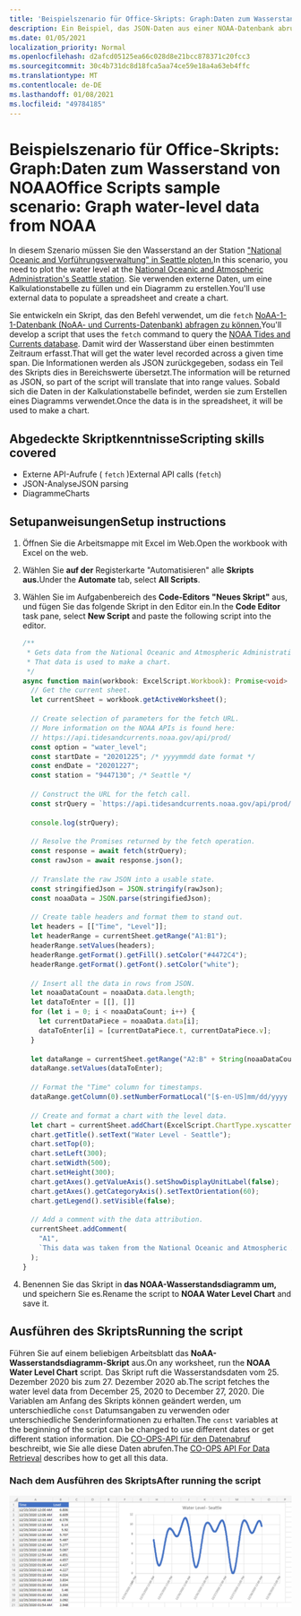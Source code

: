 ```yaml
---
title: 'Beispielszenario für Office-Skripts: Graph:Daten zum Wasserstand von NOAA'
description: Ein Beispiel, das JSON-Daten aus einer NOAA-Datenbank abruft und zum Erstellen eines Diagramms verwendet.
ms.date: 01/05/2021
localization_priority: Normal
ms.openlocfilehash: d2afcd05125ea66c028d8e21bcc878371c20fcc3
ms.sourcegitcommit: 30c4b731dc8d18fca5aa74ce59e18a4a63eb4ffc
ms.translationtype: MT
ms.contentlocale: de-DE
ms.lasthandoff: 01/08/2021
ms.locfileid: "49784185"
---
```

# <a name="office-scripts-sample-scenario-graph-water-level-data-from-noaa"></a><span data-ttu-id="39d82-103">Beispielszenario für Office-Skripts: Graph:Daten zum Wasserstand von NOAA</span><span class="sxs-lookup"><span data-stu-id="39d82-103">Office Scripts sample scenario: Graph water-level data from NOAA</span></span>

<span data-ttu-id="39d82-104">In diesem Szenario müssen Sie den Wasserstand an der Station ["National Oceanic and Vorführungsverwaltung" in Seattle ploten.](https://tidesandcurrents.noaa.gov/stationhome.html?id=9447130)</span><span class="sxs-lookup"><span data-stu-id="39d82-104">In this scenario, you need to plot the water level at the [National Oceanic and Atmospheric Administration's Seattle station](https://tidesandcurrents.noaa.gov/stationhome.html?id=9447130).</span></span> <span data-ttu-id="39d82-105">Sie verwenden externe Daten, um eine Kalkulationstabelle zu füllen und ein Diagramm zu erstellen.</span><span class="sxs-lookup"><span data-stu-id="39d82-105">You'll use external data to populate a spreadsheet and create a chart.</span></span>

<span data-ttu-id="39d82-106">Sie entwickeln ein Skript, das den Befehl verwendet, um die `fetch` [NoAA-1-1-Datenbank (NoAA- und Currents-Datenbank) abfragen zu können.](https://tidesandcurrents.noaa.gov/)</span><span class="sxs-lookup"><span data-stu-id="39d82-106">You'll develop a script that uses the `fetch` command to query the [NOAA Tides and Currents database](https://tidesandcurrents.noaa.gov/).</span></span> <span data-ttu-id="39d82-107">Damit wird der Wasserstand über einen bestimmten Zeitraum erfasst.</span><span class="sxs-lookup"><span data-stu-id="39d82-107">That will get the water level recorded across a given time span.</span></span> <span data-ttu-id="39d82-108">Die Informationen werden als JSON zurückgegeben, sodass ein Teil des Skripts dies in Bereichswerte übersetzt.</span><span class="sxs-lookup"><span data-stu-id="39d82-108">The information will be returned as JSON, so part of the script will translate that into range values.</span></span> <span data-ttu-id="39d82-109">Sobald sich die Daten in der Kalkulationstabelle befindet, werden sie zum Erstellen eines Diagramms verwendet.</span><span class="sxs-lookup"><span data-stu-id="39d82-109">Once the data is in the spreadsheet, it will be used to make a chart.</span></span>

## <a name="scripting-skills-covered"></a><span data-ttu-id="39d82-110">Abgedeckte Skriptkenntnisse</span><span class="sxs-lookup"><span data-stu-id="39d82-110">Scripting skills covered</span></span>

- <span data-ttu-id="39d82-111">Externe API-Aufrufe ( `fetch` )</span><span class="sxs-lookup"><span data-stu-id="39d82-111">External API calls (`fetch`)</span></span>
- <span data-ttu-id="39d82-112">JSON-Analyse</span><span class="sxs-lookup"><span data-stu-id="39d82-112">JSON parsing</span></span>
- <span data-ttu-id="39d82-113">Diagramme</span><span class="sxs-lookup"><span data-stu-id="39d82-113">Charts</span></span>

## <a name="setup-instructions"></a><span data-ttu-id="39d82-114">Setupanweisungen</span><span class="sxs-lookup"><span data-stu-id="39d82-114">Setup instructions</span></span>

1. <span data-ttu-id="39d82-115">Öffnen Sie die Arbeitsmappe mit Excel im Web.</span><span class="sxs-lookup"><span data-stu-id="39d82-115">Open the workbook with Excel on the web.</span></span>

1. <span data-ttu-id="39d82-116">Wählen Sie **auf der** Registerkarte "Automatisieren" alle **Skripts aus.**</span><span class="sxs-lookup"><span data-stu-id="39d82-116">Under the **Automate** tab, select **All Scripts**.</span></span>

1. <span data-ttu-id="39d82-117">Wählen Sie im Aufgabenbereich des **Code-Editors** **"Neues Skript"** aus, und fügen Sie das folgende Skript in den Editor ein.</span><span class="sxs-lookup"><span data-stu-id="39d82-117">In the **Code Editor** task pane, select **New Script** and paste the following script into the editor.</span></span>

    ```typescript
    /**
     * Gets data from the National Oceanic and Atmospheric Administration's Tides and Currents database. 
     * That data is used to make a chart.
     */
    async function main(workbook: ExcelScript.Workbook): Promise<void> {
      // Get the current sheet.
      let currentSheet = workbook.getActiveWorksheet();
    
      // Create selection of parameters for the fetch URL.
      // More information on the NOAA APIs is found here: 
      // https://api.tidesandcurrents.noaa.gov/api/prod/
      const option = "water_level";
      const startDate = "20201225"; /* yyyymmdd date format */
      const endDate = "20201227";
      const station = "9447130"; /* Seattle */
    
      // Construct the URL for the fetch call.
      const strQuery = `https://api.tidesandcurrents.noaa.gov/api/prod/datagetter?product=${option}&begin_date=${startDate}&end_date=${endDate}&datum=MLLW&station=${station}&units=english&time_zone=gmt&application=NOS.COOPS.TAC.WL&format=json`;
    
      console.log(strQuery);
    
      // Resolve the Promises returned by the fetch operation.
      const response = await fetch(strQuery);
      const rawJson = await response.json();
    
      // Translate the raw JSON into a usable state.
      const stringifiedJson = JSON.stringify(rawJson);
      const noaaData = JSON.parse(stringifiedJson);
    
      // Create table headers and format them to stand out.
      let headers = [["Time", "Level"]];
      let headerRange = currentSheet.getRange("A1:B1");
      headerRange.setValues(headers);
      headerRange.getFormat().getFill().setColor("#4472C4");
      headerRange.getFormat().getFont().setColor("white");
    
      // Insert all the data in rows from JSON.
      let noaaDataCount = noaaData.data.length;
      let dataToEnter = [[], []]
      for (let i = 0; i < noaaDataCount; i++) {
        let currentDataPiece = noaaData.data[i];
        dataToEnter[i] = [currentDataPiece.t, currentDataPiece.v];
      }
    
      let dataRange = currentSheet.getRange("A2:B" + String(noaaDataCount + 1)); /* +1 to account for the title row */
      dataRange.setValues(dataToEnter);
      
      // Format the "Time" column for timestamps.
      dataRange.getColumn(0).setNumberFormatLocal("[$-en-US]mm/dd/yyyy hh:mm AM/PM;@");
    
      // Create and format a chart with the level data.
      let chart = currentSheet.addChart(ExcelScript.ChartType.xyscatterSmooth,dataRange);
      chart.getTitle().setText("Water Level - Seattle");
      chart.setTop(0);
      chart.setLeft(300);
      chart.setWidth(500);
      chart.setHeight(300);
      chart.getAxes().getValueAxis().setShowDisplayUnitLabel(false);
      chart.getAxes().getCategoryAxis().setTextOrientation(60);
      chart.getLegend().setVisible(false);

      // Add a comment with the data attribution.
      currentSheet.addComment(
        "A1", 
        `This data was taken from the National Oceanic and Atmospheric Administration's Tides and Currents database on ${new Date(Date.now())}.`
      );
    }
    ```

1. <span data-ttu-id="39d82-118">Benennen Sie das Skript in **das NOAA-Wasserstandsdiagramm um,** und speichern Sie es.</span><span class="sxs-lookup"><span data-stu-id="39d82-118">Rename the script to **NOAA Water Level Chart** and save it.</span></span>

## <a name="running-the-script"></a><span data-ttu-id="39d82-119">Ausführen des Skripts</span><span class="sxs-lookup"><span data-stu-id="39d82-119">Running the script</span></span>

<span data-ttu-id="39d82-120">Führen Sie auf einem beliebigen Arbeitsblatt das **NoAA-Wasserstandsdiagramm-Skript** aus.</span><span class="sxs-lookup"><span data-stu-id="39d82-120">On any worksheet, run the **NOAA Water Level Chart** script.</span></span> <span data-ttu-id="39d82-121">Das Skript ruft die Wasserstandsdaten vom 25. Dezember 2020 bis zum 27. Dezember 2020 ab.</span><span class="sxs-lookup"><span data-stu-id="39d82-121">The script fetches the water level data from December 25, 2020 to December 27, 2020.</span></span> <span data-ttu-id="39d82-122">Die Variablen am Anfang des Skripts können geändert werden, um unterschiedliche `const` Datumsangaben zu verwenden oder unterschiedliche Senderinformationen zu erhalten.</span><span class="sxs-lookup"><span data-stu-id="39d82-122">The `const` variables at the beginning of the script can be changed to use different dates or get different station information.</span></span> <span data-ttu-id="39d82-123">Die [CO-OPS-API für den Datenabruf](https://api.tidesandcurrents.noaa.gov/api/prod/) beschreibt, wie Sie alle diese Daten abrufen.</span><span class="sxs-lookup"><span data-stu-id="39d82-123">The [CO-OPS API For Data Retrieval](https://api.tidesandcurrents.noaa.gov/api/prod/) describes how to get all this data.</span></span>

### <a name="after-running-the-script"></a><span data-ttu-id="39d82-124">Nach dem Ausführen des Skripts</span><span class="sxs-lookup"><span data-stu-id="39d82-124">After running the script</span></span>

![Das Arbeitsblatt nach dem Ausführen des Skripts zeigt einige Wasserstandsdaten und ein Diagramm an.](../../images/scenario-noaa-water-level-after.png)
